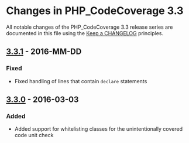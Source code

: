 # Changes in PHP_CodeCoverage 3.3

All notable changes of the PHP_CodeCoverage 3.3 release series are documented in this file using the [Keep a CHANGELOG](http://keepachangelog.com/) principles.

## [3.3.1] - 2016-MM-DD

### Fixed

* Fixed handling of lines that contain `declare` statements

## [3.3.0] - 2016-03-03

### Added

* Added support for whitelisting classes for the unintentionally covered code unit check

[3.3.1]: https://github.com/sebastianbergmann/php-code-coverage/compare/3.3.0...3.3.1
[3.3.0]: https://github.com/sebastianbergmann/php-code-coverage/compare/3.2...3.3.0

